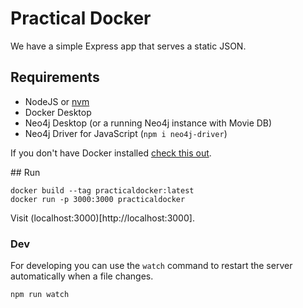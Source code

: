 # Practical Docker

We have a simple Express app that serves a static JSON.

## Requirements

- NodeJS or [nvm](https://nvm.sh)
- Docker Desktop
- Neo4j Desktop (or a running Neo4j instance with Movie DB)
- Neo4j Driver for JavaScript (`npm i neo4j-driver`)

If you don't have Docker installed [check this out](https://docs.docker.com/docker-for-mac/install/).

## Run

```
docker build --tag practicaldocker:latest
docker run -p 3000:3000 practicaldocker
```

Visit (localhost:3000)[http://localhost:3000].

### Dev

For developing you can use the `watch` command to restart the server automatically when a file changes.

```
npm run watch
```
